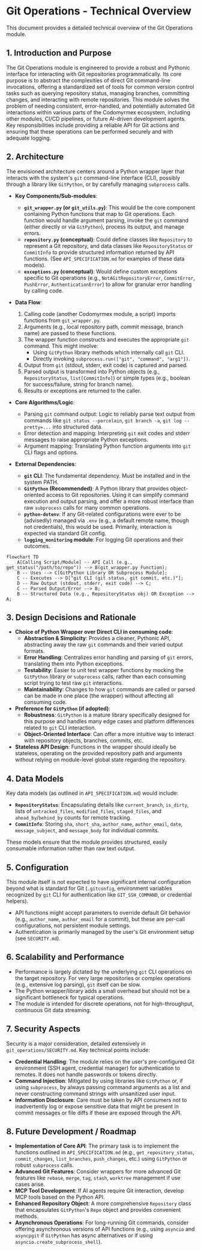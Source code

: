 # Git Operations - Technical Overview

This document provides a detailed technical overview of the Git Operations module.

## 1. Introduction and Purpose

The Git Operations module is engineered to provide a robust and Pythonic interface for interacting with Git repositories programmatically. Its core purpose is to abstract the complexities of direct Git command-line invocations, offering a standardized set of tools for common version control tasks such as querying repository status, managing branches, committing changes, and interacting with remote repositories. This module solves the problem of needing consistent, error-handled, and potentially automated Git interactions within various parts of the Codomyrmex ecosystem, including other modules, CI/CD pipelines, or future AI-driven development agents. Key responsibilities include providing a reliable API for Git actions and ensuring that these operations can be performed securely and with adequate logging.

## 2. Architecture

The envisioned architecture centers around a Python wrapper layer that interacts with the system's `git` command-line interface (CLI), possibly through a library like `GitPython`, or by carefully managing `subprocess` calls.

- **Key Components/Sub-modules**:
  - **`git_wrapper.py` (or `git_utils.py`)**: This would be the core component containing Python functions that map to Git operations. Each function would handle argument parsing, invoke the `git` command (either directly or via `GitPython`), process its output, and manage errors.
  - **`repository.py` (conceptual)**: Could define classes like `Repository` to represent a Git repository, and data classes like `RepositoryStatus` or `CommitInfo` to provide structured information returned by API functions. (See `API_SPECIFICATION.md` for examples of these data models).
  - **`exceptions.py` (conceptual)**: Would define custom exceptions specific to Git operations (e.g., `NotAGitRepositoryError`, `CommitError`, `PushError`, `AuthenticationError`) to allow for granular error handling by calling code.

- **Data Flow**:
  1. Calling code (another Codomyrmex module, a script) imports functions from `git_wrapper.py`.
  2. Arguments (e.g., local repository path, commit message, branch name) are passed to these functions.
  3. The wrapper function constructs and executes the appropriate `git` command. This might involve:
     - Using `GitPython` library methods which internally call `git` CLI.
     - Directly invoking `subprocess.run(["git", "command", "arg1"])`.
  4. Output from `git` (stdout, stderr, exit code) is captured and parsed.
  5. Parsed output is transformed into Python objects (e.g., `RepositoryStatus`, `list[CommitInfo]`) or simple types (e.g., boolean for success/failure, string for branch name).
  6. Results or exceptions are returned to the caller.

- **Core Algorithms/Logic**: 
    - Parsing `git` command output: Logic to reliably parse text output from commands like `git status --porcelain`, `git branch -a`, `git log --pretty=...` into structured data.
    - Error detection and mapping: Interpreting `git` exit codes and stderr messages to raise appropriate Python exceptions.
    - Argument mapping: Translating Python function arguments into `git` CLI flags and options.

- **External Dependencies**:
  - **`git` CLI**: The fundamental dependency. Must be installed and in the system PATH.
  - **`GitPython` (Recommended)**: A Python library that provides object-oriented access to Git repositories. Using it can simplify command execution and output parsing, and offer a more robust interface than raw `subprocess` calls for many common operations.
  - **`python-dotenv`**: If any Git-related configurations were ever to be (advisedly) managed via `.env` (e.g., a default remote name, though not credentials), this would be used. Primarily, interaction is expected via standard Git config.
  - **`logging_monitoring` module**: For logging Git operations and their outcomes.

```mermaid
flowchart TD
    A[Calling Script/Module] -- API Call (e.g., get_status("/path/to/repo")) --> B(git_wrapper.py Function);
    B -- Uses --> C[GitPython Library OR Subprocess Module];
    C -- Executes --> D["git CLI (git status, git commit, etc.)"];
    D -- Raw Output (stdout, stderr, exit code) --> C;
    C -- Parsed Output/Error --> B;
    B -- Structured Data (e.g., RepositoryStatus obj) OR Exception --> A;
```

## 3. Design Decisions and Rationale

- **Choice of Python Wrapper over Direct CLI in consuming code**: 
    - **Abstraction & Simplicity**: Provides a cleaner, Pythonic API, abstracting away the raw `git` commands and their varied output formats.
    - **Error Handling**: Centralizes error handling and parsing of `git` errors, translating them into Python exceptions.
    - **Testability**: Easier to unit test wrapper functions by mocking the `GitPython` library or `subprocess` calls, rather than each consuming script trying to test raw `git` interactions.
    - **Maintainability**: Changes to how `git` commands are called or parsed can be made in one place (the wrapper) without affecting all consuming code.
- **Preference for `GitPython` (if adopted)**:
    - **Robustness**: `GitPython` is a mature library specifically designed for this purpose and handles many edge cases and platform differences related to `git` CLI interaction.
    - **Object-Oriented Interface**: Can offer a more intuitive way to interact with repository objects, branches, commits, etc.
- **Stateless API Design**: Functions in the wrapper should ideally be stateless, operating on the provided repository path and arguments without relying on module-level global state regarding the repository.

## 4. Data Models

Key data models (as outlined in `API_SPECIFICATION.md`) would include:
- **`RepositoryStatus`**: Encapsulating details like `current_branch`, `is_dirty`, lists of `untracked_files`, `modified_files`, `staged_files`, and `ahead_by`/`behind_by` counts for remote tracking.
- **`CommitInfo`**: Storing `sha`, `short_sha`, `author_name`, `author_email`, `date`, `message_subject`, and `message_body` for individual commits.

These models ensure that the module provides structured, easily consumable information rather than raw text output.

## 5. Configuration

This module itself is not expected to have significant internal configuration beyond what is standard for Git (`.gitconfig`, environment variables recognized by `git` CLI for authentication like `GIT_SSH_COMMAND`, or credential helpers).
- API functions might accept parameters to override default Git behavior (e.g., `author_name`, `author_email` for a commit), but these are per-call configurations, not persistent module settings.
- Authentication is primarily managed by the user's Git environment setup (see `SECURITY.md`).

## 6. Scalability and Performance

- Performance is largely dictated by the underlying `git` CLI operations on the target repository. For very large repositories or complex operations (e.g., extensive log parsing), `git` itself can be slow.
- The Python wrapper/library adds a small overhead but should not be a significant bottleneck for typical operations.
- The module is intended for discrete operations, not for high-throughput, continuous Git data streaming.

## 7. Security Aspects

Security is a major consideration, detailed extensively in `git_operations/SECURITY.md`. Key technical points include:
- **Credential Handling**: The module relies on the user's pre-configured Git environment (SSH agent, credential manager) for authentication to remotes. It does not handle passwords or tokens directly.
- **Command Injection**: Mitigated by using libraries like `GitPython` or, if using `subprocess`, by always passing command arguments as a list and never constructing command strings with unsanitized user input.
- **Information Disclosure**: Care must be taken by API consumers not to inadvertently log or expose sensitive data that might be present in commit messages or file diffs if these are exposed through the API.

## 8. Future Development / Roadmap

- **Implementation of Core API**: The primary task is to implement the functions outlined in `API_SPECIFICATION.md` (e.g., `get_repository_status`, `commit_changes`, `list_branches`, `push_changes`, etc.) using `GitPython` or robust `subprocess` calls.
- **Advanced Git Features**: Consider wrappers for more advanced Git features like `rebase`, `merge`, `tag`, `stash`, `worktree` management if use cases arise.
- **MCP Tool Development**: If AI agents require Git interaction, develop MCP tools based on the Python API.
- **Enhanced Repository Object**: A more comprehensive `Repository` class that encapsulates `GitPython`'s `Repo` object and provides convenient methods.
- **Asynchronous Operations**: For long-running Git commands, consider offering asynchronous versions of API functions (e.g., using `asyncio` and `asyncpgit` if `GitPython` has async alternatives or if using `asyncio.create_subprocess_shell`).
